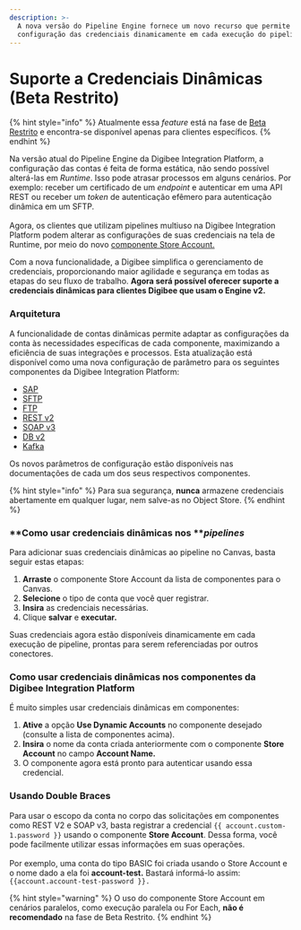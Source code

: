 ```yaml
---
description: >-
  A nova versão do Pipeline Engine fornece um novo recurso que permite a
  configuração das credenciais dinamicamente em cada execução do pipeline.
---
```


# Suporte a Credenciais Dinâmicas (Beta Restrito)

{% hint style="info" %}
Atualmente essa _feature_ está na fase de [Beta Restrito](https://docs.digibee.com/documentation/v/pt-br/geral/programa-beta) e encontra-se disponível apenas para clientes específicos.
{% endhint %}

Na versão atual do Pipeline Engine da Digibee Integration Platform, a configuração das contas é feita de forma estática, não sendo possível alterá-las em _Runtime_. Isso pode atrasar processos em alguns cenários. Por exemplo: receber um certificado de um _endpoint_ e autenticar em uma API REST ou receber um _token_ de autenticação efêmero para autenticação dinâmica em um SFTP.\
\
Agora, os clientes que utilizam pipelines multiuso na Digibee Integration Platform podem alterar as configurações de suas credenciais na tela de Runtime, por meio do novo [componente Store Account.](https://docs.digibee.com/documentation/v/pt-br/components/tools/store-account-beta-restrito)

Com a nova funcionalidade, a Digibee simplifica o gerenciamento de credenciais, proporcionando maior agilidade e segurança em todas as etapas do seu fluxo de trabalho. **Agora será possível oferecer suporte a credenciais dinâmicas para clientes Digibee que usam o Engine v2.**

### **Arquitetura**

A funcionalidade de contas dinâmicas permite adaptar as configurações da conta às necessidades específicas de cada componente, maximizando a eficiência de suas integrações e processos. Esta atualização está disponível como uma nova configuração de parâmetro para os seguintes componentes da Digibee Integration Platform:

* [SAP](https://docs.digibee.com/documentation/v/pt-br/components/untitled/sap)
* [SFTP](https://docs.digibee.com/documentation/v/pt-br/components/file-storage/sftp)
* [FTP](https://docs.digibee.com/documentation/v/pt-br/components/file-storage/ftp)
* [REST v2](https://docs.digibee.com/documentation/v/pt-br/components/web-protocols/rest-v2)
* [SOAP v3 ](https://docs.digibee.com/documentation/v/pt-br/components/web-protocols/soap-v3-beta)
* [DB v2](https://docs.digibee.com/documentation/v/pt-br/components/structured-data/db-v2)
* [Kafka](https://docs.digibee.com/documentation/v/pt-br/components/queues-and-messaging/kafka)

Os novos parâmetros de configuração estão disponíveis nas documentações de cada um dos seus respectivos componentes.

{% hint style="info" %}
Para sua segurança, **nunca** armazene credenciais abertamente em qualquer lugar, nem salve-as no Object Store.
{% endhint %}

### **Como usar credenciais dinâmicas nos **_**pipelines**_

Para adicionar suas credenciais dinâmicas ao pipeline no Canvas, basta seguir estas etapas:

1. **Arraste** o componente Store Account da lista de componentes para o Canvas.
2. **Selecione** o tipo de conta que você quer registrar.
3. **Insira** as credenciais necessárias.
4. Clique **salvar** e **executar.**&#x20;

Suas credenciais agora estão disponíveis dinamicamente em cada execução de pipeline, prontas para serem referenciadas por outros conectores.

### **Como usar credenciais dinâmicas nos componentes da Digibee Integration Platform**

É muito simples usar credenciais dinâmicas em componentes:

1. **Ative** a opção **Use Dynamic Accounts** no componente desejado (consulte a lista de componentes acima).
2. **Insira** o nome da conta criada anteriormente com o componente **Store Account** no campo **Account Name.**
3. O componente agora está pronto para autenticar usando essa credencial.

### Usando Double Braces&#x20;

Para usar o escopo da conta no corpo das solicitações em componentes como REST V2 e SOAP v3, basta registrar a credencial `{{ account.custom-1.password }}` usando o componente **Store Account**. Dessa forma, você pode facilmente utilizar essas informações em suas operações.\
\
Por exemplo, uma conta do tipo BASIC foi criada usando o Store Account e o nome dado a ela foi **account-test.** Bastará informá-lo assim: `{{account.account-test-password }}.`



{% hint style="warning" %}
O uso do componente Store Account em cenários paralelos, como execução paralela ou For Each, **não é recomendado** na fase de Beta Restrito.
{% endhint %}
